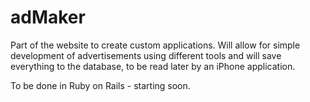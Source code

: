 # adMaker
Part of the website to create custom applications. Will allow for simple development of advertisements using different tools and will save everything to the database, to be read later by an iPhone application.

To be done in Ruby on Rails - starting soon.
